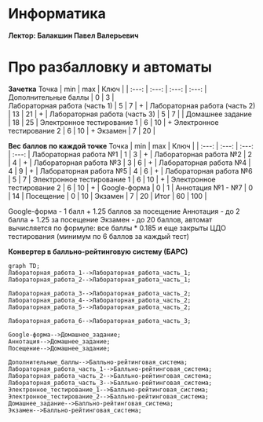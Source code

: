 # Информатика 
**Лектор: Балакшин Павел Валерьевич**

# Про разбалловку и автоматы
**Зачетка**
Точка | min | max | Ключ |
| :---: | :---: | :---: | :---: |
Дополнительные баллы | 0 | 3 |  
Лабораторная работа (часть 1) | 5 | 7 | + |
Лабораторная работа (часть 2) | 13 | 21 | + |
Лабораторная работа (часть 3) | 5 | 7 |  |
Домашнее задание | 18 | 25 |
Электронное тестирование 1 | 6 | 10 | +
Электронное тестирование 2 | 6 | 10 | +
Экзамен | 7 | 20 |

**Вес баллов по каждой точке**
Точка | min | max | Ключ |
| :---: | :---: | :---: | :---: |
Лабораторная работа №1 | 1 | 3 | + |
Лабораторная работа №2 | 2 | 4 | + |
Лабораторная работа №3 | 3 | 6 | + |
Лабораторная работа №4 | 4 | 9 | + |
Лабораторная работа №5 | 4 | 6 | + |
Лабораторная работа №6 | 5 | 7 |
Электронное тестирование 1 | 6 | 10 | + |
Электронное тестирование 2 | 6 | 10 | + |
Google-форма | 0 | 1 |
Аннотация №1 - №7 | 0 | 14 |
Посещение | 0 | 10 |
Экзамен | 7 | 20 |
Итог | 60 | 100 |

Google-форма - 1 балл + 1.25 баллов за посещение
Аннотация - до 2 балла + 1.25 за посещение
Экзамен - до 20 баллов, автомат вычисляется по формуле: все баллы * 0.185 и еще закрыты ЦДО тестирования (минимум по 6 баллов за каждый тест)  

**Конвертер в балльно-рейтинговую систему (БАРС)**
```mermaid
graph TD;
Лабораторная_работа_1-->Лабораторная_работа_часть_1;
Лабораторная_работа_2-->Лабораторная_работа_часть_1;

Лабораторная_работа_3-->Лабораторная_работа_часть_2;
Лабораторная_работа_4-->Лабораторная_работа_часть_2;
Лабораторная_работа_5-->Лабораторная_работа_часть_2;

Лабораторная_работа_6-->Лабораторная_работа_часть_3;

Google-форма-->Домашнее_задание;
Аннотация-->Домашнее_задание;
Посещение-->Домашнее_задание;

Дополнительные_баллы-->Балльно-рейтинговая_система;
Лабораторная_работа_часть_1-->Балльно-рейтинговая_система;
Лабораторная_работа_часть_2-->Балльно-рейтинговая_система;
Лабораторная_работа_часть_3-->Балльно-рейтинговая_система;
Электронное_тестирование_1-->Балльно-рейтинговая_система;
Электронное_тестирование_2-->Балльно-рейтинговая_система;
Домашнее_задание-->Балльно-рейтинговая_система;
Экзамен-->Балльно-рейтинговая_система;
```
